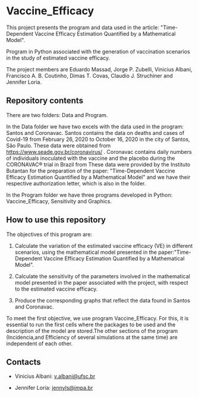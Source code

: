 # Vaccine_Efficacy
This project presents the program and data used in the article: "Time-Dependent Vaccine Efficacy Estimation Quantified by a Mathematical Model".

Program in Python associated with the generation of vaccination scenarios in the study of estimated vaccine efficacy.

The project members are Eduardo Massad, Jorge P. Zubelli, Vinicius Albani, Francisco A. B. Coutinho, Dimas T. Covas, Claudio J. Struchiner and Jennifer Loria.

## Repository contents
There are two folders: Data and Program. 

In the Data folder we have two excels with the data used in the program: Santos and Coronavac. Santos contains the data on deaths and cases of Covid-19 from February 26, 2020 to October 16, 2020 in the city of Santos, São Paulo. These data were obtained from https://www.seade.gov.br/coronavirus/ . Coronavac contains daily numbers of individuals inoculated with the vaccine and the placebo during the CORONAVAC® trial in Brazil from  These data were provided by the Instituto Butantan for the preparation of the paper: "Time-Dependent Vaccine Efficacy Estimation Quantified by a Mathematical Model" and we have their respective authorization letter, which is also in the folder.

In the Program folder we have three programs developed in Python: Vaccine_Efficacy, Sensitivity and Graphics.


## How to use this repository

The objectives of this program are:

1. Calculate the variation of the estimated vaccine efficacy (VE) in different scenarios, using the mathematical model presented in the paper:"Time-Dependent Vaccine Efficacy Estimation Quantified by a Mathematical Model".

2. Calculate the sensitivity of the parameters involved in the mathematical model presented in the paper associated with the project, with respect to the estimated vaccine efficacy.

3. Produce the corresponding graphs that reflect the data found in Santos and Coronavac.

To meet the first objective, we use program Vaccine_Efficacy. For this, it is essential to run the first cells where the packages to be used and the description of the model are stored.The other sections of the program (Incidencia,and Efficiency of several simulations at the same time) are independent of each other.

## Contacts

* Vinicius Albani: v.albani@ufsc.br

* Jennifer Loría: jennyls@impa.br
